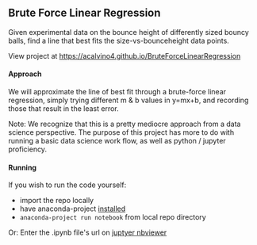 ## Brute Force Linear Regression

Given experimental data on the bounce height of differently sized bouncy balls, find a line that best fits the size-vs-bounceheight data points.

View project at https://acalvino4.github.io/BruteForceLinearRegression

#### Approach

We will approximate the line of best fit through a brute-force linear regression, simply trying different m & b values in y=mx+b, and recording those that result in the least error.

Note: We recognize that this is a pretty mediocre approach from a data science perspective. The purpose of this project has more to do with running a basic data science work flow, as well as python / jupyter proficiency.

#### Running

If you wish to run the code yourself:
* import the repo locally
* have anaconda-project [installed](https://anaconda-project.readthedocs.io/en/latest/install.html)
* `anaconda-project run notebook` from local repo directory

Or:
Enter the .ipynb file's url on [juptyer nbviewer](https://nbviewer.jupyter.org/)